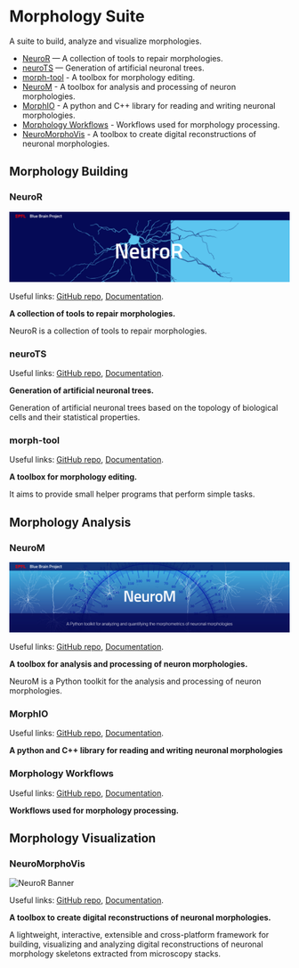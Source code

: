 # Morphology Suite
A suite to build, analyze and visualize morphologies.

- [NeuroR](#neuror) — A collection of tools to repair morphologies.
- [neuroTS](#neurots) — Generation of artificial neuronal trees.
- [morph-tool](#morph-tool) - A toolbox for morphology editing.
- [NeuroM](#neurom) - A toolbox for analysis and processing of neuron morphologies.
- [MorphIO](#morphio) - A python and C++ library for reading and writing neuronal morphologies.
- [Morphology Workflows](#morphology-workflows) - Workflows used for morphology processing.
- [NeuroMorphoVis](#neuromorphovis) - A toolbox to create digital reconstructions of neuronal morphologies.

## Morphology Building

### NeuroR
<img alt="NeuroR Banner" src="https://github.com/BlueBrain/NeuroR/blob/master/doc/source/_images/BlueBrainNeuroR.png" width="600"/>

Useful links:
[GitHub repo](https://github.com/BlueBrain/NeuroR),
[Documentation](https://neuror.readthedocs.io).

**A collection of tools to repair morphologies.**

NeuroR is a collection of tools to repair morphologies.

### neuroTS

Useful links:
[GitHub repo](https://github.com/BlueBrain/neuroTS),
[Documentation](https://github.com/BlueBrain/neuroTS#readme).

**Generation of artificial neuronal trees.**

Generation of artificial neuronal trees based on the topology of biological cells and their statistical properties.




### morph-tool
Useful links:
[GitHub repo](https://github.com/BlueBrain/morph-tool),
[Documentation](https://github.com/BlueBrain/morph-tool#readme).

**A toolbox for morphology editing.**

It aims to provide small helper programs that perform simple tasks.


## Morphology Analysis

### NeuroM
<img alt="NeuroR Banner" src="https://github.com/BlueBrain/NeuroM/raw/master/doc/source/logo/NeuroM.jpg" width="600"/>


Useful links:
[GitHub repo](https://github.com/BlueBrain/NeuroM),
[Documentation](https://neurom.readthedocs.io/).

**A toolbox for analysis and processing of neuron morphologies.**

NeuroM is a Python toolkit for the analysis and processing of neuron morphologies.


### MorphIO


Useful links:
[GitHub repo](https://github.com/BlueBrain/NeuroM),
[Documentation](https://neurom.readthedocs.io/).

**A python and C++ library for reading and writing neuronal morphologies**

### Morphology Workflows


Useful links:
[GitHub repo](https://github.com/BlueBrain/MorphIO),
[Documentation](https://morphio.readthedocs.io/).


**Workflows used for morphology processing.**




## Morphology Visualization

### NeuroMorphoVis
<img alt="NeuroR Banner" src="https://github.com/BlueBrain/NeuroMorphoVis/wiki/images/logos/neuromorphovis-logo.png" width="600"/>


Useful links:
[GitHub repo](https://github.com/BlueBrain/NeuroMorphoVis),
[Documentation](https://github.com/BlueBrain/NeuroMorphoVis#readme).


**A toolbox to create digital reconstructions of neuronal morphologies.**

A lightweight, interactive, extensible and cross-platform framework for building, visualizing and analyzing digital reconstructions of neuronal morphology skeletons extracted from microscopy stacks.


